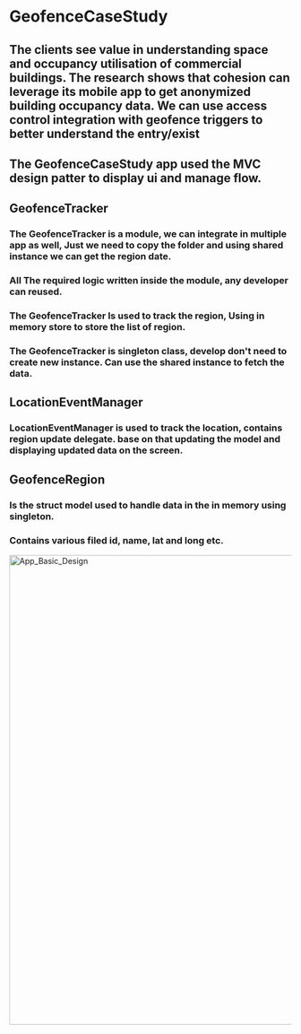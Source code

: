 # GeofenceCaseStudy
## The clients see value in understanding space and occupancy utilisation of commercial buildings. The research shows that cohesion can leverage its mobile app to get anonymized building occupancy data. We can use access control integration with geofence triggers to better understand the entry/exist
## The GeofenceCaseStudy app used the MVC design patter to display ui and manage flow.

## GeofenceTracker
### The GeofenceTracker is a module, we can integrate in multiple app as well, Just we need to copy the folder and using shared instance we can get the region date.
### All The required logic written inside the module, any developer can reused.
### The GeofenceTracker Is used to track the region, Using in memory store to store the list of region.
### The GeofenceTracker is singleton class, develop don't need to create new instance. Can use the shared instance to fetch the data.

## LocationEventManager 
### LocationEventManager is used to track the location, contains region update delegate. base on that updating the model and displaying updated data on the screen.

## GeofenceRegion
### Is the struct model used to handle data in the in memory using singleton.
### Contains various filed id, name, lat and long etc.

<img width="838" alt="App_Basic_Design" src="https://user-images.githubusercontent.com/9925410/126334771-97ebeeeb-1111-4ca4-977b-7a3f4db516f1.png">
